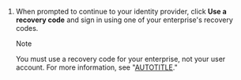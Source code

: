 1. When prompted to continue to your identity provider, click **Use a recovery code** and sign in using one of your enterprise's recovery codes.

   > [!NOTE]
   > You must use a recovery code for your enterprise, not your user account. For more information, see "[AUTOTITLE](/admin/identity-and-access-management/managing-recovery-codes-for-your-enterprise/downloading-your-enterprise-accounts-single-sign-on-recovery-codes)."
